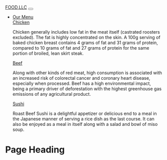 <!DOCTYPE html>
<html lang="en">
<head>
  <meta charset="UTF-8">
  <meta name="viewport" content="width=device-width, initial-scale=1, shrink-to-fit=no">
  <link rel="stylesheet" href="https://maxcdn.bootstrapcdn.com/bootstrap/4.0.0/css/bootstrap.min.css">
  <style>
    body {
      padding-top: 56px; /* Adjusted for the fixed navbar height */
    }
    .navbar {
      transition: background-color 0.3s;
    }
    .navbar-scrolled {
      background-color: #333; /* Change background color when scrolled */
    }
  </style>
</head>
<body>
<nav class="navbar navbar-expand-lg navbar-dark bg-dark fixed-top">
  <a class="navbar-brand" href="#">FOOD,LLC</a>
  <button class="navbar-toggler" type="button" data-toggle="collapse" data-target="#navbarNav" aria-controls="navbarNav" aria-expanded="false" aria-label="Toggle navigation">
    <span class="navbar-toggler-icon"></span>
  </button>
  <div class="collapse navbar-collapse justify-content-center" id="navbarNav">
    <ul class="navbar-nav"
    <ul class="navbar-nav ml-auto">
      <li class="nav-item dropdown">
        <a class="nav-link dropdown-toggle" href="#" id="navbarDropdownMenuLink" role="button" data-toggle="dropdown" aria-haspopup="true" aria-expanded="false">
          Our Menu
        </a>
        <div class="dropdown-menu dropdown-menu-full" aria-labelledby="navbarDropdownMenuLink">
          <a class="dropdown-item" href="#">Chicken</a>
          <p> <bold>Chicken generally includes low fat in the meat itself (castrated roosters excluded). The fat is highly concentrated on the skin. A 100g serving of baked chicken breast contains 4 grams of fat and 31 grams of protein, compared to 10 grams of fat and 27 grams of protein for the same portion of broiled, lean skirt steak.</bold></p>
          <a class="dropdown-item" href="#">Beef</a>
          <p>Along with other kinds of red meat, high consumption is associated with an increased risk of colorectal cancer and coronary heart disease, especially when processed. Beef has a high environmental impact, being a primary driver of deforestation with the highest greenhouse gas emissions of any agricultural product.</p>
          <a class="dropdown-item" href="#">Sushi</a>
          <p>Roast Beef Sushi is a delightful appetizer or delicious end to a meal in the Japanese manner of serving a rice dish as the last course. It can also be enjoyed as a meal in itself along with a salad and bowl of miso soup.</p>
        </div>
      </li>
    </ul>
  </div>
</nav>

<!-- Page Content -->
<div class="container">
  <h1 class="mt-5 text-center">Page Heading</h1>
  <!-- Add your content here -->
</div>

<script src="https://code.jquery.com/jquery-3.2.1.slim.min.js"></script>
<script src="https://cdnjs.cloudflare.com/ajax/libs/popper.js/1.12.9/umd/popper.min.js"></script>
<script src="https://maxcdn.bootstrapcdn.com/bootstrap/4.0.0/js/bootstrap.min.js"></script>

<script>
  // Change navbar background on scroll
  $(window).scroll(function() {
    if ($(this).scrollTop() > 50) {
      $('.navbar').addClass('navbar-scrolled');
    } else {
      $('.navbar').removeClass('navbar-scrolled');
    }
  });
</script>

</body>
</html>

